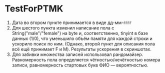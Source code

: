 # TestForPTMK

1) Дата во втором пункте принимается в виде дд-мм-гггг
2) Для шестого пункта изменил написание пола с String("male"/"female") на byte и, соответственно, tinyint в базе данных (1/0), что уменьшило объём памяти для каждой строки и ускорило поиск по ним. (Однако, второй пункт для описания пола всё ещё принимает F и M). Результаты ускорения в скриншотах.
3) Для забивки множества записей использовал рандомайзер. Равномерность пола определяется чётностью/нечётностью номера записи, равномерность стартовых букв ФИО — вероятностью.
